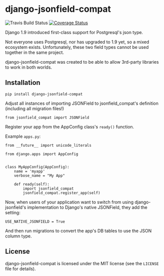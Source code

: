 django-jsonfield-compat
=======================

![Travis Build Status](https://travis-ci.org/kbussell/django-jsonfield-compat.svg?branch=master)
[![Coverage Status](https://coveralls.io/repos/github/kbussell/django-jsonfield-compat/badge.svg?branch=master)](https://coveralls.io/github/kbussell/django-jsonfield-compat?branch=master)

Django 1.9 introduced first-class support for Postgresql's json type. 

Not everyone uses Postgresql, nor has upgraded to 1.9 yet, so a mixed ecosystem exists. 
Unfortunately, these two field types cannot be used together in the same project.

django-jsonfield-compat was created to be able to allow 3rd-party libraries to work in both worlds.

Installation
------------

`pip install django-jsonfield-compat`

Adjust all instances of importing JSONField to jsonfield_compat's definition (including all migration files!)

```
from jsonfield_compat import JSONField
```

Register your app from the AppConfig class's `ready()` function.

Example `apps.py`:

```
from __future__ import unicode_literals

from django.apps import AppConfig


class MyAppConfig(AppConfig):
    name = 'myapp'
    verbose_name = "My App"

    def ready(self):
        import jsonfield_compat
        jsonfield_compat.register_app(self)
```


Now, when users of your application want to switch from using django-jsonfield's implementation 
to Django's native JSONField, they add the setting:

```
USE_NATIVE_JSONFIELD = True
```

And then run migrations to convert the app's DB tables to use the JSON column type.


License
-------

django-jsonfield-compat is licensed under the MIT license (see the `LICENSE` file for details).
